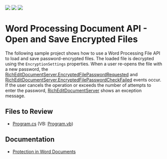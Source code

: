 <!-- default badges list -->
![](https://img.shields.io/endpoint?url=https://codecentral.devexpress.com/api/v1/VersionRange/184084298/19.1.4%2B)
[![](https://img.shields.io/badge/Open_in_DevExpress_Support_Center-FF7200?style=flat-square&logo=DevExpress&logoColor=white)](https://supportcenter.devexpress.com/ticket/details/T830413)
[![](https://img.shields.io/badge/📖_How_to_use_DevExpress_Examples-e9f6fc?style=flat-square)](https://docs.devexpress.com/GeneralInformation/403183)
<!-- default badges end -->

# Word Processing Document API - Open and Save Encrypted Files

The following sample project shows how to use a Word Processing File API to load and save password-encrypted files. The loaded file is decrypted using the `EncryptionSettings` properties. When a user re-opens the file with a new password, the [RichEditDocumentServer.EncryptedFilePasswordRequested](https://docs.devexpress.com/OfficeFileAPI/DevExpress.XtraRichEdit.RichEditDocumentServer.EncryptedFilePasswordRequested?v=19.1) and [RichEditDocumentServer.EncryptedFilePasswordCheckFailed](https://docs.devexpress.com/OfficeFileAPI/DevExpress.XtraRichEdit.RichEditDocumentServer.EncryptedFilePasswordCheckFailed?v=19.1) events occur. If the user cancels the operation or exceeds the number of attempts to enter the password, [RichEditDocumentServer](https://docs.devexpress.com/OfficeFileAPI/DevExpress.XtraRichEdit.RichEditDocumentServer?v=19.1) shows an exception message.

## Files to Review

* [Program.cs](./CS/word-processing-encryption/Program.cs) (VB: [Program.vb](./VB/word-processing-encryption/Program.vb))

## Documentation

* [Protection in Word Documents](https://docs.devexpress.com/OfficeFileAPI/120152/word-processing-document-api/document-protection)
